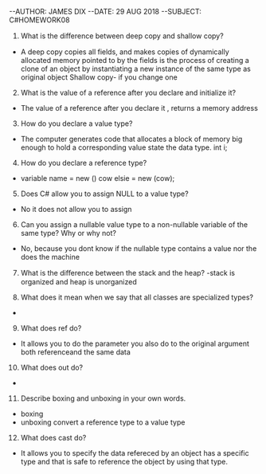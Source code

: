 --AUTHOR: JAMES DIX
--DATE: 29 AUG 2018
--SUBJECT: C#HOMEWORK08

1. What is the diﬀerence between deep copy and shallow copy?
- A deep copy copies all fields, and makes copies of dynamically allocated memory pointed to by the fields
is the process of creating a clone of an object by instantiating a new instance of the same type as original object 
Shallow copy- if you change one 

2. What is the value of a reference after you declare and initialize it?
- The value of a reference after you declare it , returns a memory address

3. How do you declare a value type? 
- The computer generates code that allocates a block of memory big enough to hold a corresponding value
state the data type.
int i;

4. How do you declare a reference type?
- variable name = new ()
 cow elsie = new (cow);

5. Does C# allow you to assign NULL to a value type?
- No it does not allow you to assign

6. Can you assign a nullable value type to a non-nullable variable of the same type? Why or why not?
- No, because you dont know if the nullable type contains a value nor the does the machine

7. What is the diﬀerence between the stack and the heap?
-stack is organized and heap is unorganized 

8. What does it mean when we say that all classes are specialized types?
-  

9. What does ref do?
- It allows you to do the parameter you also do to the original argument both referenceand the same data

10. What does out do?
- 

11. Describe boxing and unboxing in your own words.
- boxing 
- unboxing convert a reference type to a value type

12. What does cast do?
- It allows you to specify the data refereced by an object has a specific type and that is safe to reference the object by using that type.
